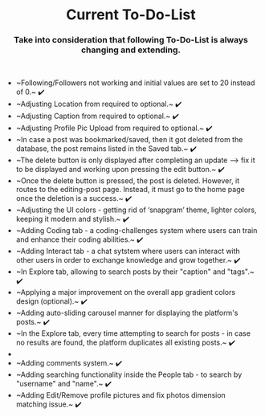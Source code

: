 <h1 align='center'> Current To-Do-List </h1>

<h3 align='center'> Take into consideration that following To-Do-List is always changing and extending. </h3>

<br>

- ~Following/Followers not working and initial values are set to 20 instead of 0.~ ✔️
- ~Adjusting Location from required to optional.~ ✔️
- ~Adjusting Caption from required to optional.~ ✔️
- ~Adjusting Profile Pic Upload from required to optional.~ ✔️
- ~In case a post was bookmarked/saved, then it got deleted from the database, the post remains listed in the Saved tab.~ ✔️
- ~The delete button is only displayed after completing an update --> fix it to be displayed and working upon pressing the edit button.~ ✔️
- ~Once the delete button is pressed, the post is deleted. However, it routes to the editing-post page. Instead, it must go to the home page once the deletion is a success.~ ✔️
- ~Adjusting the UI colors - getting rid of ‘snapgram’ theme, lighter colors, keeping it modern and stylish.~ ✔️
- ~Adding Coding tab - a coding-challenges system where users can train and enhance their coding abilities.~ ✔️
- ~Adding Interact tab - a chat sytstem where users can interact with other users in order to exchange knowledge and grow together.~ ✔️
- ~In Explore tab, allowing to search posts by their "caption" and "tags".~ ✔️
- ~Applying a major improvement on the overall app gradient colors design (optional).~ ✔️
- ~Adding auto-sliding carousel manner for displaying the platform's posts.~ ✔️
- ~In the Explore tab, every time attempting to search for posts - in case no results are found, the platform duplicates all existing posts.~ ✔️
- 
- ~Adding comments system.~ ✔️
- ~Adding searching functionality inside the People tab - to search by "username" and "name".~ ✔️
- ~Adding Edit/Remove profile pictures and fix photos dimension matching issue.~ ✔️

